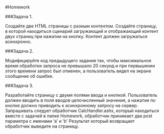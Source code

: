 #Homework 

###Задача 1. 

Создайте две HTML страницы с разным контентом. Создайте страницу, в которой находиться сценарий загружающий и отображающий контент двух страниц при нажатии на кнопку. Контент должен загружаться асинхронно.

###Задача 2. 

Модифицируйте код  предыдущего задания так, чтобы максимальное время обработки запроса не превышало 20 секунд и при первышении этого времени запрос был отменен, а пользователь видел на экране сообщение об ошибке. 

###Задача 3. 

Разработайте страницу с двумя полями ввода и кнопкой. Пользователь должен вводить в поля вводов целочисленный значения, а нажатие по кнопке должно приводить к асинхронному запросу на сервер. Запрашивать следует обработчик CalcHandler.ashx, который находиться вместе с задачей в папке Homework, обработчик принимает два post параметра с именами ‘a’ и ‘b' Результат который возвращает обработчик выведите на страницу.
